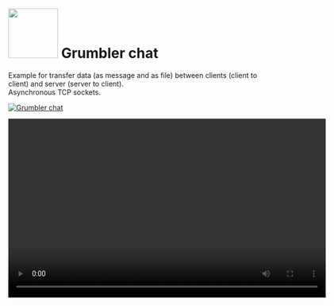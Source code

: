 # <img src="https://user-images.githubusercontent.com/30021708/150487405-46fef70c-894c-4ffb-a5a1-229e1dd5596e.png" style="width:100px"/> Grumbler chat


Example for transfer data (as message and as file) between clients (client to client) and server (server to client).  
Asynchronous TCP sockets.


[![Grumbler chat](https://img.youtube.com/vi/gIH4632MDUs/0.jpg)](http://www.youtube.com/watch?v=gIH4632MDUs)


<video width="640" height="360" id="player1" preload="none">
    <source type="video/youtube" src="http://www.youtube.com/watch?v=nOEw9iiopwI" />
</video>
